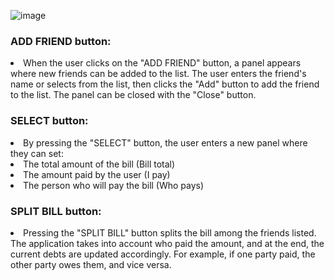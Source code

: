 ![image](https://github.com/MartonMolditz/Eat-and-Split/assets/125396702/0ddbac39-ace8-49a7-bbfc-9a3bd825a09f)

<h3>ADD FRIEND button:</h3>

<li>When the user clicks on the "ADD FRIEND" button, a panel appears where new friends can be added to the list. The user enters the friend's name or selects from the list, then clicks the "Add" button to add the friend to the list. The panel can be closed with the "Close" button.</li>

<h3>SELECT button:</h3>
<li> By pressing the "SELECT" button, the user enters a new panel where they can set:</li>

<li>The total amount of the bill (Bill total)</li>
<li>The amount paid by the user (I pay)</li>
<li>The person who will pay the bill (Who pays)</li>

<h3>SPLIT BILL button:</h3>
<li>Pressing the "SPLIT BILL" button splits the bill among the friends listed. The application takes into account who paid the amount, and at the end, the current debts are updated accordingly. For example, if one party paid, the other party owes them, and vice versa.</li>

